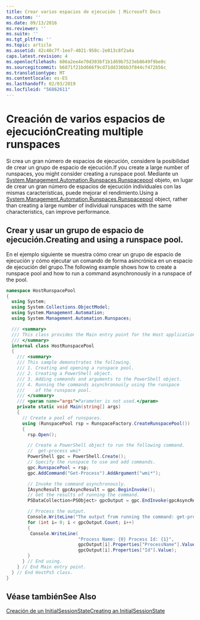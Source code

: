 ```yaml
---
title: Crear varios espacios de ejecución | Microsoft Docs
ms.custom: ''
ms.date: 09/13/2016
ms.reviewer: ''
ms.suite: ''
ms.tgt_pltfrm: ''
ms.topic: article
ms.assetid: 42c40c7f-1ee7-4021-950c-2e013c8f2a4a
caps.latest.revision: 4
ms.openlocfilehash: 606a2ee4e70d303bf1b1d69b7523eb8649f9be0c
ms.sourcegitcommit: b6871f21bd666f9cd71dd336bb3f844cf472b56c
ms.translationtype: MT
ms.contentlocale: es-ES
ms.lasthandoff: 02/03/2019
ms.locfileid: "56862611"
---
```

# <a name="creating-multiple-runspaces"></a><span data-ttu-id="1d92a-102">Creación de varios espacios de ejecución</span><span class="sxs-lookup"><span data-stu-id="1d92a-102">Creating multiple runspaces</span></span>

<span data-ttu-id="1d92a-103">Si crea un gran número de espacios de ejecución, considere la posibilidad de crear un grupo de espacio de ejecución.</span><span class="sxs-lookup"><span data-stu-id="1d92a-103">If you create a large number of runspaces, you might consider creating a runspace pool.</span></span> <span data-ttu-id="1d92a-104">Mediante un [System.Management.Automation.Runspaces.Runspacepool](/dotnet/api/System.Management.Automation.Runspaces.RunspacePool) objeto, en lugar de crear un gran número de espacios de ejecución individuales con las mismas características, puede mejorar el rendimiento.</span><span class="sxs-lookup"><span data-stu-id="1d92a-104">Using a [System.Management.Automation.Runspaces.Runspacepool](/dotnet/api/System.Management.Automation.Runspaces.RunspacePool) object, rather than creating a large number of individual runspaces with the same characteristics, can improve performance.</span></span>

## <a name="creating-and-using-a-runspace-pool"></a><span data-ttu-id="1d92a-105">Crear y usar un grupo de espacio de ejecución.</span><span class="sxs-lookup"><span data-stu-id="1d92a-105">Creating and using a runspace pool.</span></span>

 <span data-ttu-id="1d92a-106">En el ejemplo siguiente se muestra cómo crear un grupo de espacio de ejecución y cómo ejecutar un comando de forma asincrónica en un espacio de ejecución del grupo.</span><span class="sxs-lookup"><span data-stu-id="1d92a-106">The following example shows how to create a runspace pool and how to run a command asynchronously in a runspace of the pool.</span></span>

```csharp
namespace HostRunspacePool
{
  using System;
  using System.Collections.ObjectModel;
  using System.Management.Automation;
  using System.Management.Automation.Runspaces;

  /// <summary>
  /// This class provides the Main entry point for the Host application.
  /// </summary>
  internal class HostRunspacePool
  {
    /// <summary>
    /// This sample demonstrates the following.
    /// 1. Creating and opening a runspace pool.
    /// 2. Creating a PowerShell object.
    /// 3. Adding commands and arguments to the PowerShell object.
    /// 4. Running the commands asynchronously using the runspace
    ///    of the runspace pool.
    /// </summary>
    /// <param name="args">Parameter is not used.</param>
    private static void Main(string[] args)
    {
      // Create a pool of runspaces.
      using (RunspacePool rsp = RunspaceFactory.CreateRunspacePool())
      {
        rsp.Open();

        // Create a PowerShell object to run the following command.
        //  get-process wmi*
        PowerShell gpc = PowerShell.Create();
        // Specify the runspace to use and add commands.
        gpc.RunspacePool = rsp;
        gpc.AddCommand("Get-Process").AddArgument("wmi*");

        // Invoke the command asynchronously.
        IAsyncResult gpcAsyncResult = gpc.BeginInvoke();
        // Get the results of running the command.
        PSDataCollection<PSObject> gpcOutput = gpc.EndInvoke(gpcAsyncResult);

        // Process the output.
        Console.WriteLine("The output from running the command: get-process wmi*");
        for (int i= 0; i < gpcOutput.Count; i++)
        {
         Console.WriteLine(
                           "Process Name: {0} Process Id: {1}",
                           gpcOutput[i].Properties["ProcessName"].Value,
                           gpcOutput[i].Properties["Id"].Value);
        }
      } // End using.
    } // End Main entry point.
  } // End HostPs5 class.
}
```

## <a name="see-also"></a><span data-ttu-id="1d92a-107">Véase también</span><span class="sxs-lookup"><span data-stu-id="1d92a-107">See Also</span></span>

 [<span data-ttu-id="1d92a-108">Creación de un InitialSessionState</span><span class="sxs-lookup"><span data-stu-id="1d92a-108">Creating an InitialSessionState</span></span>](./creating-an-initialsessionstate.md)
